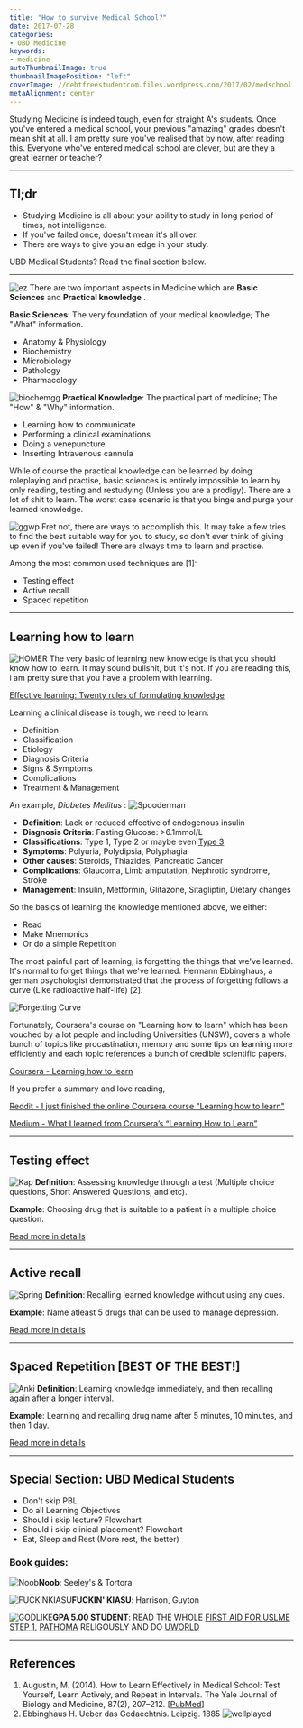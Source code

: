```yaml
---
title: "How to survive Medical School?"
date: 2017-07-28
categories:
- UBD Medicine
keywords:
- medicine
autoThumbnailImage: true
thumbnailImagePosition: "left"
coverImage: //debtfreestudentcom.files.wordpress.com/2017/02/medschool.jpg
metaAlignment: center
---
```

Studying Medicine is indeed tough, even for straight A's students. Once you've entered a medical school, your previous "amazing" grades doesn't mean shit at all. I am pretty sure you've realised that by now, after reading this. Everyone who've entered medical school are clever, but are they a great learner or teacher?
<!--more-->

---
## Tl;dr
* Studying Medicine is all about your ability to study in long period of times, not intelligence.
* If you've failed once, doesn't mean it's all over.
* There are ways to give you an edge in your study.

UBD Medical Students? Read the final section below.

---
![ez](http://s2.quickmeme.com/img/04/0409fd134812a0bcebe37bbaa305860eafea60017e55e7d02c2d267e1d1ec454.jpg)
There are two important aspects in Medicine which are **Basic Sciences** and **Practical knowledge** .

**Basic Sciences**: The very foundation of your medical knowledge; The "What" information.

* Anatomy & Physiology
* Biochemistry
* Microbiology
* Pathology
* Pharmacology

![biochemgg](http://i.imgur.com/wkWgM.jpg)
**Practical Knowledge**: The practical part of medicine; The "How" & "Why" information.

* Learning how to communicate
* Performing a clinical examinations
* Doing a venepuncture
* Inserting Intravenous cannula

While of course the practical knowledge can be learned by doing roleplaying and practise, basic sciences is entirely impossible to learn by only reading, testing and restudying (Unless you are a prodigy). There are a lot of shit to learn. The worst case scenario is that you binge and purge your learned knowledge.

![ggwp](http://s2.quickmeme.com/img/03/03e881002252bb5c1f583d23543f2b60fe78e039fa61080b1bd7d4754a54d5f5.jpg)
Fret not, there are ways to accomplish this. It may take a few tries to find the best suitable way for you to study, so don't ever think of giving up even if you've failed! There are always time to learn and practise.

Among the most common used techniques are [1]:

 * Testing effect
 * Active recall
 * Spaced repetition

---
## Learning how to learn

![HOMER](http://s2.quickmeme.com/img/c7/c73248e46a2a434a213f9e66452c1fcc0b6a5818121eff2a60076e815d57ebe4.jpg)
The very basic of learning new knowledge is that you should know how to learn. It may sound bullshit, but it's not. If you are reading this, i am pretty sure that you have a problem with learning.

[Effective learning: Twenty rules of formulating knowledge](https://www.supermemo.com/en/articles/20rules)

Learning a clinical disease is tough, we need to learn:

* Definition
* Classification
* Etiology
* Diagnosis Criteria
* Signs & Symptoms
* Complications
* Treatment & Management

An example, _Diabetes Mellitus_ : ![Spooderman](http://i.imgur.com/pEYOs2P.jpg)

* **Definition**: Lack or reduced effective of endogenous insulin
* **Diagnosis Criteria**: Fasting Glucose: >6.1mmol/L
* **Classifications**: Type 1, Type 2 or maybe even [Type 3](https://www.ncbi.nlm.nih.gov/pmc/articles/PMC2769828/)
* **Symptoms**: Polyuria, Polydipsia, Polyphagia
* **Other causes**: Steroids, Thiazides, Pancreatic Cancer
* **Complications**: Glaucoma, Limb amputation, Nephrotic syndrome, Stroke
* **Management**: Insulin, Metformin, Glitazone, Sitagliptin, Dietary changes

So the basics of learning the knowledge mentioned above, we either:

* Read
* Make Mnemonics
* Or do a simple Repetition


The most painful part of learning, is forgetting the things that we've learned. It's normal to forget things that we've learned. Hermann Ebbinghaus, a german psychologist demonstrated that the process of forgetting follows a curve (Like radioactive half-life) [2].

![Forgetting Curve](https://i.imgur.com/Q2cM7cW.png)

Fortunately, Coursera's course on "Learning how to learn" which has been vouched  by a lot people and including Universities (UNSW), covers a whole bunch of topics like procastination, memory and some tips on learning more efficiently and each topic references a bunch of credible scientific papers.

[Coursera - Learning how to learn](https://www.coursera.org/learn/learning-how-to-learn)

If you prefer a summary and love reading,

[Reddit - I just finished the online Coursera course "Learning how to learn"](https://www.reddit.com/r/GetMotivated/comments/5950tm/text_i_just_finished_the_online_coursera_course/)

[Medium - What I learned from Coursera’s “Learning How to Learn”](https://medium.com/learn-love-code/learnings-from-learning-how-to-learn-19d149920dc4)

---
## Testing effect

![Kap](https://www.kaptest.com/blog/med-school-insight/wp-content/uploads/sites/19/2012/08/Katy-Picture2.jpg)
**Definition**: Assessing knowledge through a test (Multiple choice questions, Short Answered Questions, and etc).

**Example**: Choosing drug that is suitable to a patient in a multiple choice question.

[Read more in details](http://www.sicotests.com/psyarticle.asp?id=282)

---
## Active recall

![Spring](https://link.springer.com/chapter/10.1007%2F978-1-84628-582-0_3/lookinside/000.png)
**Definition**: Recalling learned knowledge without using any cues.

**Example**: Name atleast 5 drugs that can be used to manage depression.

[Read more in details](https://www.gwern.net/Spaced%20repetition)

---
## Spaced Repetition [BEST OF THE BEST!]

![Anki](https://i.imgur.com/LNHWJPi.png)
**Definition**: Learning knowledge immediately, and then recalling again after a longer interval.

**Example**: Learning and recalling drug name after 5 minutes, 10 minutes, and then 1 day.

[Read more in details](https://www.gwern.net/Spaced%20repetition)

---
## Special Section: UBD Medical Students

* Don't skip PBL
* Do all Learning Objectives
* Should i skip lecture? Flowchart
* Should i skip clinical placement? Flowchart
* Eat, Sleep and Rest (More rest, the better)

### Book guides:

![Noob](http://i.imgur.com/NPd8OYa.jpg)**Noob**: Seeley's & Tortora

![FUCKINKIASU](http://i.imgur.com/H1tWB42.jpg)**FUCKIN' KIASU**: Harrison, Guyton

![GODLIKE](http://i.imgur.com/RqYD3pe.jpg)**GPA 5.00 STUDENT**: READ THE WHOLE [FIRST AID FOR USLME STEP 1](https://www.amazon.com/First-Aid-USMLE-Step-2017/dp/1259837637), [PATHOMA](http://www.pathoma.com/) RELIGOUSLY AND DO [UWORLD](https://www.uworld.com/)

---
## References
1. Augustin, M. (2014). How to Learn Effectively in Medical School: Test Yourself, Learn Actively, and Repeat in Intervals. The Yale Journal of Biology and Medicine, 87(2), 207–212. [[PubMed](https://www.ncbi.nlm.nih.gov/pmc/articles/PMC4031794)]
2. Ebbinghaus H. Ueber das Gedaechtnis. Leipzig. 1885
![wellplayed](http://memedad.com/memes/372993.jpg)
